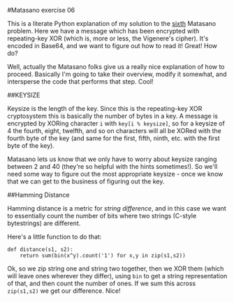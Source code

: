 #Matasano exercise 06

This is a literate Python explanation of my solution to the
[sixth](http://cryptopals.com/sets/1/challenges/6/) Matasano problem. Here we
have a message which has been encrypted with repeating-key XOR (which is, more
or less, the Vigenere's cipher). It's encoded in Base64, and we want to figure
out how to read it! Great! How do?

Well, actually the Matasano folks give us a really nice explanation of how to
proceed. Basically I'm going to take their overview, modify it somewhat, and
intersperse the code that performs that step. Cool!

##KEYSIZE

Keysize is the length of the key. Since this is the repeating-key XOR
cryptosystem this is basically the number of bytes in a key. A message is
encrypted by XORing character `i` with `key[i % keysize]`, so for a keysize of
4 the fourth, eight, twelfth, and so on characters will all be XORed with the
fourth byte of the key (and same for the first, fifth, ninth, etc. with the
first byte of the key).

Matasano lets us know that we only have to worry about keysize ranging between
2 and 40 (they're so helpful with the hints sometimes!). So we'll need some way
to figure out the most appropriate keysize - once we know that we can get to
the business of figuring out the key.

##Hamming Distance

Hamming distance is a metric for *string difference*, and in this case we want
to essentially count the number of bits where two strings (C-style bytestrings)
are different.

Here's a little function to do that:


~~~~{.python}
def distance(s1, s2):
    return sum(bin(x^y).count('1') for x,y in zip(s1,s2))
~~~~~~~~~~~~~



Ok, so we zip string one and string two together, then we XOR them (which
will leave ones wherever they differ), using `bin` to get a string
representation of that, and then count the number of ones. If we sum this
across `zip(s1,s2)` we get our difference. Nice!
